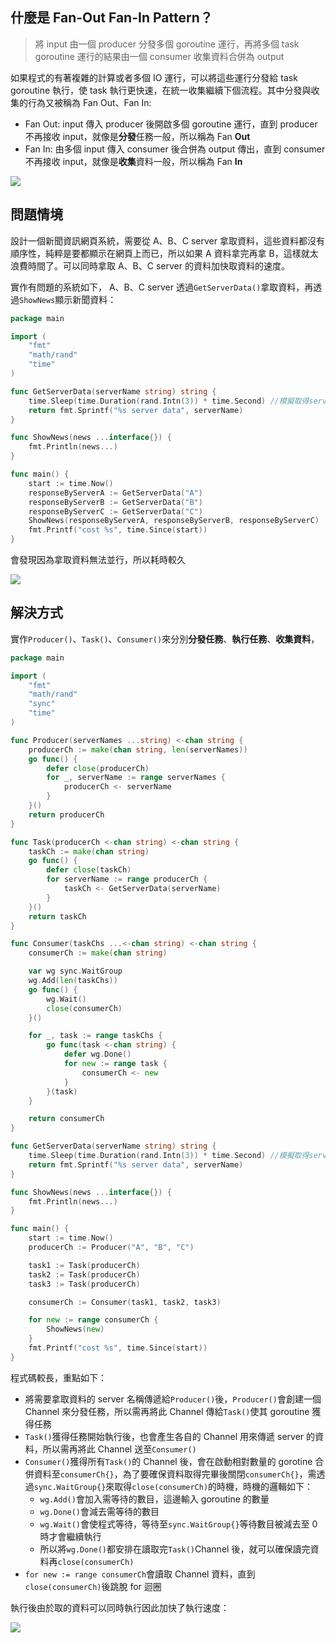 ## 什麼是 Fan-Out Fan-In Pattern？

> 將 input 由一個 producer 分發多個 goroutine 運行，再將多個 task goroutine 運行的結果由一個 consumer 收集資料合併為 output

如果程式的有著複雜的計算或者多個 IO 運行，可以將這些運行分發給 task goroutine 執行，使 task 執行更快速，在統一收集繼續下個流程。其中分發與收集的行為又被稱為 Fan Out、Fan In:

- Fan Out: input 傳入 producer 後開啟多個 goroutine 運行，直到 producer 不再接收 input，就像是**分發**任務一般，所以稱為 Fan **Out**
- Fan In: 由多個 input 傳入 consumer 後合併為 output 傳出，直到 consumer 不再接收 input，就像是**收集**資料一般，所以稱為 Fan **In**

![](https://i.imgur.com/2nnSBl1.png)

## 問題情境

設計一個新聞資訊網頁系統，需要從 A、B、C server 拿取資料，這些資料都沒有順序性，純粹是要都顯示在網頁上而已，所以如果 A 資料拿完再拿 B，這樣就太浪費時間了。可以同時拿取 A、B、C server 的資料加快取資料的速度。

實作有問題的系統如下， A、B、C server 透過`GetServerData()`拿取資料，再透過`ShowNews`顯示新聞資料：

```go
package main

import (
	"fmt"
	"math/rand"
	"time"
)

func GetServerData(serverName string) string {
	time.Sleep(time.Duration(rand.Intn(3)) * time.Second) //模擬取得server data消耗的時間
	return fmt.Sprintf("%s server data", serverName)
}

func ShowNews(news ...interface{}) {
	fmt.Println(news...)
}

func main() {
	start := time.Now()
	responseByServerA := GetServerData("A")
	responseByServerB := GetServerData("B")
	responseByServerC := GetServerData("C")
	ShowNews(responseByServerA, responseByServerB, responseByServerC)
	fmt.Printf("cost %s", time.Since(start))
}
```

會發現因為拿取資料無法並行，所以耗時較久

![](https://i.imgur.com/ZANI9bc.png)

## 解決方式

實作`Producer()`、`Task()`、`Consumer()`來分別**分發任務**、**執行任務**、**收集資料**，

```go
package main

import (
	"fmt"
	"math/rand"
	"sync"
	"time"
)

func Producer(serverNames ...string) <-chan string {
	producerCh := make(chan string, len(serverNames))
	go func() {
		defer close(producerCh)
		for _, serverName := range serverNames {
			producerCh <- serverName
		}
	}()
	return producerCh
}

func Task(producerCh <-chan string) <-chan string {
	taskCh := make(chan string)
	go func() {
		defer close(taskCh)
		for serverName := range producerCh {
			taskCh <- GetServerData(serverName)
		}
	}()
	return taskCh
}

func Consumer(taskChs ...<-chan string) <-chan string {
	consumerCh := make(chan string)

	var wg sync.WaitGroup
	wg.Add(len(taskChs))
	go func() {
		wg.Wait()
		close(consumerCh)
	}()

	for _, task := range taskChs {
		go func(task <-chan string) {
			defer wg.Done()
			for new := range task {
				consumerCh <- new
			}
		}(task)
	}

	return consumerCh
}

func GetServerData(serverName string) string {
	time.Sleep(time.Duration(rand.Intn(3)) * time.Second) //模擬取得server data消耗的時間
	return fmt.Sprintf("%s server data", serverName)
}

func ShowNews(news ...interface{}) {
	fmt.Println(news...)
}

func main() {
	start := time.Now()
	producerCh := Producer("A", "B", "C")

	task1 := Task(producerCh)
	task2 := Task(producerCh)
	task3 := Task(producerCh)

	consumerCh := Consumer(task1, task2, task3)

	for new := range consumerCh {
		ShowNews(new)
	}
	fmt.Printf("cost %s", time.Since(start))
}
```

程式碼較長，重點如下：

- 將需要拿取資料的 server 名稱傳遞給`Producer()`後，`Producer()`會創建一個 Channel 來分發任務，所以需再將此 Channel 傳給`Task()`使其 goroutine 獲得任務
- `Task()`獲得任務開始執行後，也會產生各自的 Channel 用來傳遞 server 的資料，所以需再將此 Channel 送至`Consumer()`
- `Consumer()`獲得所有`Task()`的 Channel 後，會在啟動相對數量的 gorotine 合併資料至`consumerCh{}`，為了要確保資料取得完畢後關閉`consumerCh{}`，需透過`sync.WaitGroup{}`來取得`close(consumerCh)`的時機，時機的邏輯如下：
    - `wg.Add()`會加入需等待的數目，這邊輸入 goroutine 的數量
    - `wg.Done()`會減去需等待的數目
    - `wg.Wait()`會使程式等待，等待至`sync.WaitGroup{}`等待數目被減去至 0 時才會繼續執行
    - 所以將`wg.Done()`都安排在讀取完`Task()`Channel 後，就可以確保讀完資料再`close(consumerCh)`
- `for new := range consumerCh`會讀取 Channel 資料，直到`close(consumerCh)`後跳脫 for 迴圈

執行後由於取的資料可以同時執行因此加快了執行速度：

![](https://i.imgur.com/RHbCmve.png)

